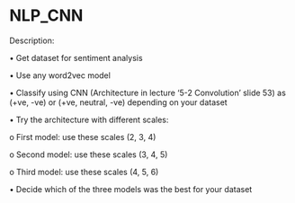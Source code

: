 # NLP_CNN
Description:

• Get dataset for sentiment analysis

• Use any word2vec model

• Classify using CNN (Architecture in lecture ‘5-2 Convolution’ slide 53) as (+ve, -ve) or
(+ve, neutral, -ve) depending on your dataset

• Try the architecture with different scales:

o First model: use these scales (2, 3, 4)

o Second model: use these scales (3, 4, 5)

o Third model: use these scales (4, 5, 6)

• Decide which of the three models was the best for your dataset
